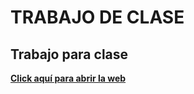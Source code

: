 # TRABAJO DE CLASE
## Trabajo para clase

[**Click aquí para abrir la web**](https://benito-estvz.github.io)
